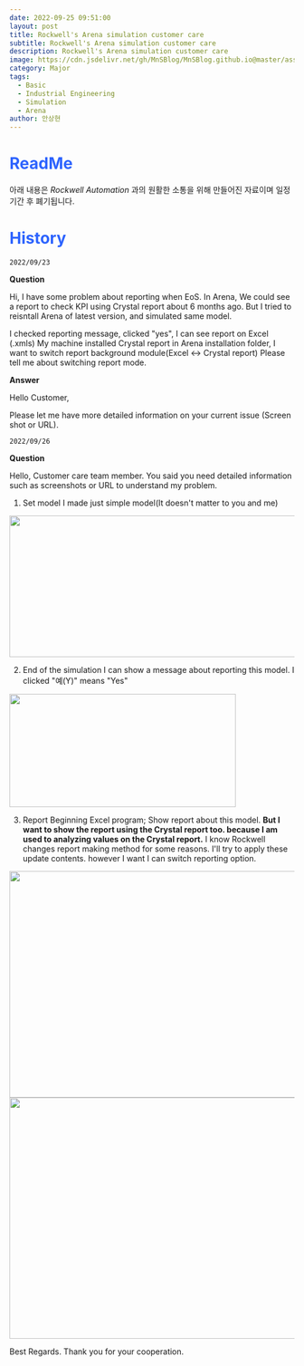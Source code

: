 ```yaml
---
date: 2022-09-25 09:51:00
layout: post
title: Rockwell's Arena simulation customer care
subtitle: Rockwell's Arena simulation customer care
description: Rockwell's Arena simulation customer care
image: https://cdn.jsdelivr.net/gh/MnSBlog/MnSBlog.github.io@master/assets/img/posts/Major/Etc/1_Title.jpg
category: Major
tags:
  - Basic
  - Industrial Engineering
  - Simulation
  - Arena
author: 안상현
---
```



# <span style="color:#2E64FE">ReadMe</span>

 아래 내용은 *Rockwell Automation* 과의 원활한 소통을 위해 만들어진 자료이며 일정 기간 후 폐기됩니다. 

# <span style="color:#2E64FE">History</span>

`2022/09/23`

**Question**

Hi, I have some problem about reporting when EoS.
In Arena, We could see a report to check KPI using Crystal report about 6 months ago.
But I tried to reisntall Arena of latest version, and simulated same model.

I checked reporting message, clicked "yes", I can see report on Excel (.xmls)
My machine installed Crystal report in Arena installation folder, I want to switch report background module(Excel <-> Crystal report)
Please tell me about switching report mode.

**Answer**

Hello Customer,

Please let me have more detailed information on your current issue (Screen shot or URL). 

`2022/09/26`

**Question**

Hello, Customer care team member.
You said you need detailed information such as screenshots or URL to understand my problem.

1. Set model
I made just simple model(It doesn't matter to you and me)

 <img src="https://cdn.jsdelivr.net/gh/MnSBlog/MnSBlog.github.io@master/assets/img/posts/Major/Etc/1_model.png" height="250px" width="650px" align="center">

2. End of the simulation
I can show a message about reporting this model.
I clicked "예(Y)" means "Yes"

 <img src="https://cdn.jsdelivr.net/gh/MnSBlog/MnSBlog.github.io@master/assets/img/posts/Major/Etc/1_message.png" height="200px" width="400px" align="center">

3. Report
Beginning Excel program; Show report about this model.
**But I want to show the report using the Crystal report too. because I am used to analyzing values on the Crystal report.**
I know Rockwell changes report making method for some reasons. I'll try to apply these update contents. however I want I can switch reporting option.

 <img src="https://cdn.jsdelivr.net/gh/MnSBlog/MnSBlog.github.io@master/assets/img/posts/Major/Etc/1_on_excel.png" height="400px" width="650px" align="center">

 <img src="https://cdn.jsdelivr.net/gh/MnSBlog/MnSBlog.github.io@master/assets/img/posts/Major/Etc/1_report.png" height="426px" width="980px" align="center">

Best Regards.
Thank you for your cooperation.


